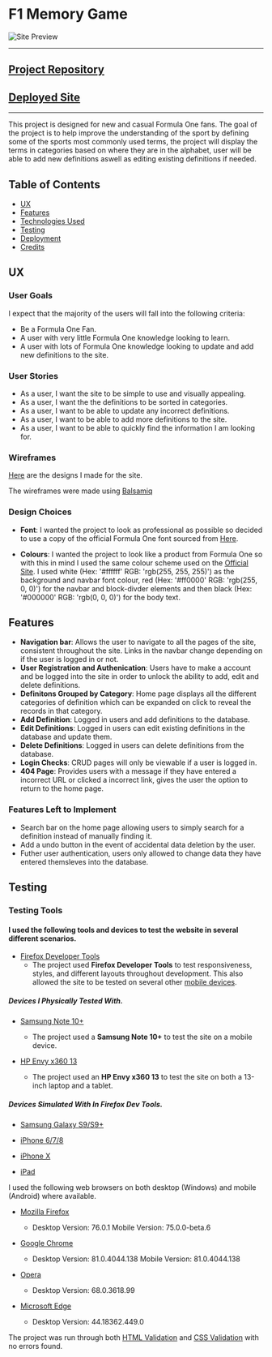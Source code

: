 # F1 Memory Game

![Site Preview](...)

---

## [Project Repository](https://github.com/filleben/F1Dictionary)

## [Deployed Site](https://f1-dictionary.herokuapp.com/)

---

This project is designed for new and casual Formula One fans. The goal of the project is to help improve the understanding of the sport by defining some of the sports most commonly used terms, the project will display the terms in categories based on where they are in the alphabet, user will be able to add new definitions aswell as editing existing definitions if needed.

## Table of Contents

- <a href="#ux">UX</a>
- <a href="#features">Features</a>
- <a href="#technologies">Technologies Used</a>
- <a href="#testing">Testing</a>
- <a href="#deployment">Deployment</a>
- <a href="#credits">Credits</a>

<span id="ux"></span>

## UX

### User Goals

I expect that the majority of the users will fall into the following criteria:

- Be a Formula One Fan.
- A user with very little Formula One knowledge looking to learn.
- A user with lots of Formula One knowledge looking to update and add new definitions to the site.

### User Stories

- As a user, I want the site to be simple to use and visually appealing.
- As a user, I want the the definitions to be sorted in categories.
- As a user, I want to be able to update any incorrect definitions.
- As a user, I want to be able to add more definitions to the site.
- As a user, I want to be able to quickly find the information I am looking for.

### Wireframes

[Here](https://github.com/filleben/F1Dictionary/tree/master/wireframes) are the designs I made for the site.

The wireframes were made using [Balsamiq](https://balsamiq.cloud)

### Design Choices

- **Font**: I wanted the project to look as professional as possible so decided to use a copy of the official Formula One font sourced from [Here](https://www.ffonts.net/Formula1-Display-Regular.font.download).

- **Colours**: I wanted the project to look like a product from Formula One so with this in mind I used the same colour scheme used on the [Official Site](https://www.formula1.com/). I used white (Hex: '#ffffff' RGB: 'rgb(255, 255, 255)') as the background and navbar font colour, red (Hex: '#ff0000' RGB: 'rgb(255, 0, 0)') for the navbar and block-divder elements and then black (Hex: '#000000' RGB: 'rgb(0, 0, 0)') for the body text.

<span id="features"></span>

## Features

- **Navigation bar**: Allows the user to navigate to all the pages of the site, consistent throughout the site. Links in the navbar change depending on if the user is logged in or not.
- **User Registration and Authenication**: Users have to make a account and be logged into the site in order to unlock the ability to add, edit and delete definitions.
- **Definitons Grouped by Category**: Home page displays all the different categories of definition which can be expanded on click to reveal the records in that category.
- **Add Definition**: Logged in users and add definitions to the database.
- **Edit Definitions**: Logged in users can edit existing definitions in the database and update them.
- **Delete Definitions**: Logged in users can delete definitions from the database.
- **Login Checks**: CRUD pages will only be viewable if a user is logged in.
- **404 Page**: Provides users with a message if they have entered a incorrect URL or clicked a incorrect link, gives the user the option to return to the home page.


### Features Left to Implement

- Search bar on the home page allowing users to simply search for a definition instead of manually finding it.
- Add a undo button in the event of accidental data deletion by the user.
- Futher user authentication, users only allowed to change data they have entered themsleves into the database.


<span id="testing"></span>

## Testing

### Testing Tools

#### I used the following tools and devices to test the website in several different scenarios. 

- [Firefox Developer Tools](https://developer.mozilla.org/en-US/docs/Tools)
  - The project used **Firefox Developer Tools** to test responsiveness, styles, and different layouts throughout development. This also allowed the site to be tested on several other [mobile devices](https://developer.mozilla.org/en-US/docs/Tools/Responsive_Design_Mode).

##### Devices I Physically Tested With. 

- [Samsung Note 10+](https://en.wikipedia.org/wiki/Samsung_Galaxy_Note_10)
  - The project used a **Samsung Note 10+** to test the site on a mobile device.

- [HP Envy x360 13](https://www.amazon.co.uk/HP-13-ar0001na-Touch-Screen-Convertible-Laptop/dp/B07V3J1H3V)
  - The project used an **HP Envy x360 13** to test the site on both a 13-inch laptop and a tablet.

##### Devices Simulated With In Firefox Dev Tools. 

- [Samsung Galaxy S9/S9+](https://en.wikipedia.org/wiki/Samsung_Galaxy_S9)

- [iPhone 6/7/8](https://en.wikipedia.org/wiki/IPhone_6)

- [iPhone X](https://en.wikipedia.org/wiki/IPhone_X)

- [iPad](https://en.wikipedia.org/wiki/IPad)


I used the following web browsers on both desktop (Windows) and mobile (Android) where available.

- [Mozilla Firefox](https://www.mozilla.org/en-GB/)
  - Desktop Version: 76.0.1 Mobile Version: 75.0.0-beta.6

- [Google Chrome](https://www.google.com/chrome/)
  - Desktop Version: 81.0.4044.138 Mobile Version: 81.0.4044.138

- [Opera](https://www.opera.com/)
  - Desktop Version: 68.0.3618.99

- [Microsoft Edge](https://www.microsoft.com/en-us/edge)
  - Desktop Version: 44.18362.449.0

The project was run through both [HTML Validation](https://validator.w3.org/) and [CSS Validation](https://jigsaw.w3.org/css-validator) with no errors found.